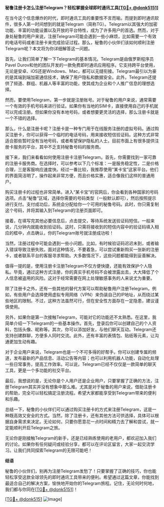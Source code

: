 **秘鲁注册卡怎么注册Telegram？轻松掌握全球即时通讯工具[[TG💪+ @donk5151](https://t.me/s/donk5151)]**

在当今这个信息爆炸的时代，即时通讯工具的重要性不言而喻。而提到即时通讯软件，很多人第一时间想到的就是Telegram（简称TG）。Telegram以其强大的加密功能、丰富的功能设置以及开放的平台特性，成为了许多用户的首选。然而，对于身处秘鲁的用户来说，注册Telegram可能会遇到一些小麻烦，比如需要一个有效的电话号码或者注册卡来完成验证过程。那么，秘鲁的小伙伴们该如何顺利注册Telegram呢？本文将为你详细解答这一问题。

首先，让我们简单了解一下Telegram的基本情况。Telegram是由俄罗斯程序员Pavel Durov和他的团队开发的一款免费即时通讯应用程序。它支持跨平台使用，无论是安卓、iOS还是Windows、Mac，都可以无缝衔接。Telegram最引以为豪的是其端到端加密通信技术，确保了用户隐私和数据安全。此外，Telegram还提供了频道、群组、机器人等丰富的功能，使其成为企业和个人推广信息的理想选择。

然而，要使用Telegram，第一步就是注册账号。对于秘鲁的用户来说，通常需要一个有效的手机号码来进行验证。如果你有当地的SIM卡，直接使用自己的手机就可以完成注册。但如果你没有本地号码，或者想要更灵活的选择，那么注册卡就是一个不错的选择。

那么，什么是注册卡呢？注册卡是一种专门用于在线服务注册的虚拟号码。通过购买注册卡，你可以获得一个临时的电话号码，用来接收短信验证码。这种方式非常适合那些暂时没有当地号码，或者希望保护隐私的人士。目前市面上有很多提供注册卡服务的平台，其中不乏支持秘鲁号码的服务商。

接下来，我们来看看如何使用注册卡注册Telegram。首先，你需要找到一家可靠的注册卡服务商。在选择时，可以参考以下几个标准：一是服务稳定性，二是价格合理，三是客服响应速度快。经过一番比较，我推荐使用“某卡宝”这家平台。他们的界面简洁明了，操作起来非常方便，而且价格实惠，适合像我们这样的普通用户。

购买注册卡的过程也非常简单。进入“某卡宝”的官网后，你会看到各种国家的号码选项。点击“秘鲁”区域，选择你需要的号码类型（一般默认即可），然后按照提示进行支付。支付成功后，系统会分配给你一个可用的秘鲁号码。此时，你只需复制这个号码，并将其输入到Telegram的注册页面即可。

接着，在填写完其他必要信息后，点击提交，等待系统发送验证码短信。一般来说，几分钟内就能收到验证码。这时，只需将接收到的短信内容中的验证码填入相应的框中，点击确认，你的Telegram账号就注册成功啦！

当然，注册过程中可能会遇到一些小问题。比如，有时候验证码迟迟未到，或者输入错误导致注册失败。面对这种情况，不要着急，可以尝试重新购买一张新的注册卡，或者联系平台的客服寻求帮助。大多数情况下，这些问题都能得到妥善解决。

值得一提的是，使用注册卡注册Telegram不仅方便快捷，还能有效保护个人隐私。毕竟，通过这种方式注册，你的真实手机号码不会被泄露出去，大大降低了个人信息被盗用的风险。这对于经常需要在网上处理敏感事务的人来说尤为重要。

除了注册卡之外，还有一些其他的替代方案可以帮助秘鲁用户注册Telegram。例如，有些用户会选择使用虚拟专用网络（VPN）来伪装自己的IP地址，从而绕过某些地区的限制。不过，这种方法虽然可行，但在安全性方面存在一定隐患，建议谨慎使用。

另外，如果你是第一次接触Telegram，可能对它的功能还不太熟悉。在这里，我简单介绍一下Telegram的一些基本操作。首先，登录后你可以创建自己的个人资料，包括头像、昵称等。其次，你可以添加好友，与他们聊天互动。Telegram还支持创建群聊，方便多人同时交流。此外，还有丰富的表情包、贴纸等元素，让沟通更加生动有趣。

对于企业用户来说，Telegram也是一个不可多得的好帮手。你可以创建专属的频道，发布最新的产品信息、活动公告等内容；也可以利用机器人功能，自动化处理一些日常事务，提高工作效率。可以说，Telegram已经不仅仅是一款简单的聊天工具，更是一个多功能的社交平台。

最后，我想说的是，无论你是个人用户还是企业用户，只要掌握了正确的方法，注册Telegram其实并没有想象中那么难。尤其是对于秘鲁的用户来说，借助注册卡的帮助，完全可以轻松搞定注册流程。希望大家都能享受到Telegram带来的便利和乐趣。

总结一下，秘鲁的小伙伴们可以通过购买注册卡的方式来注册Telegram，这是一种既高效又安全的方式。当然，除了注册卡，还有其他方法可供选择，具体可以根据自身需求来决定。无论如何，只要你愿意花一点时间和精力去了解和尝试，就一定能顺利开启Telegram之旅。

无论你是刚接触Telegram的新手，还是已经熟练使用的老用户，都欢迎加入我们的讨论。如果你有任何疑问或经验分享，都可以在评论区留言，大家一起交流学习。让我们共同探索Telegram的无限可能吧！

**结语**

秘鲁的小伙伴们，别再为注册Telegram发愁了！只要掌握了正确的技巧，你也能轻松享受这款全球领先的即时通讯工具带来的便利。希望通过这篇文章，你能找到最适合自己的解决方案，愉快地开始你的Telegram旅程。记住，无论何时何地，我们都与你同在[[TG💪+ @donk5151](https://t.me/s/donk5151)]！

[[TG💪+ @donk5151](https://t.me/s/donk5151) ![Image](https://i.postimg.cc/rwNCRYN7/Snipaste-2025-04-30-17-27-05.png)]
